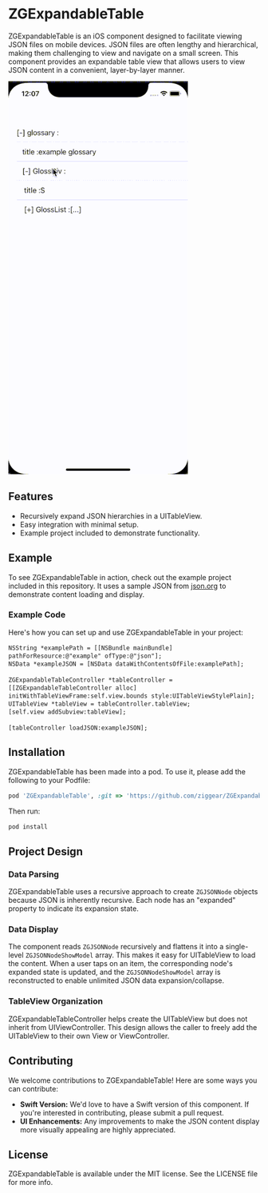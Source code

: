 # ZGExpandableTable

ZGExpandableTable is an iOS component designed to facilitate viewing JSON files on mobile devices. JSON files are often lengthy and hierarchical, making them challenging to view and navigate on a small screen. This component provides an expandable table view that allows users to view JSON content in a convenient, layer-by-layer manner.

![Demo](Example/demo.gif)

## Features

- Recursively expand JSON hierarchies in a UITableView.
- Easy integration with minimal setup.
- Example project included to demonstrate functionality.

## Example

To see ZGExpandableTable in action, check out the example project included in this repository. It uses a sample JSON from [json.org](https://json.org/example.html) to demonstrate content loading and display.

### Example Code

Here's how you can set up and use ZGExpandableTable in your project:

```objc
NSString *examplePath = [[NSBundle mainBundle] pathForResource:@"example" ofType:@"json"];
NSData *exampleJSON = [NSData dataWithContentsOfFile:examplePath];

ZGExpandableTableController *tableController = [[ZGExpandableTableController alloc] initWithTableViewFrame:self.view.bounds style:UITableViewStylePlain];
UITableView *tableView = tableController.tableView;
[self.view addSubview:tableView];

[tableController loadJSON:exampleJSON];
```

## Installation

ZGExpandableTable has been made into a pod. To use it, please add the following to your Podfile:

```ruby
pod 'ZGExpandableTable', :git => 'https://github.com/ziggear/ZGExpandableTable.git'
```

Then run:

```sh
pod install
```

## Project Design

### Data Parsing
ZGExpandableTable uses a recursive approach to create `ZGJSONNode` objects because JSON is inherently recursive. Each node has an "expanded" property to indicate its expansion state.

### Data Display
The component reads `ZGJSONNode` recursively and flattens it into a single-level `ZGJSONNodeShowModel` array. This makes it easy for UITableView to load the content. When a user taps on an item, the corresponding node's expanded state is updated, and the `ZGJSONNodeShowModel` array is reconstructed to enable unlimited JSON data expansion/collapse.

### TableView Organization
ZGExpandableTableController helps create the UITableView but does not inherit from UIViewController. This design allows the caller to freely add the UITableView to their own View or ViewController.

## Contributing

We welcome contributions to ZGExpandableTable! Here are some ways you can contribute:

- **Swift Version:** We'd love to have a Swift version of this component. If you're interested in contributing, please submit a pull request.
- **UI Enhancements:** Any improvements to make the JSON content display more visually appealing are highly appreciated.

## License

ZGExpandableTable is available under the MIT license. See the LICENSE file for more info.

